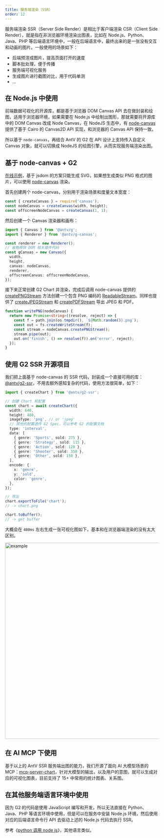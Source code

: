 ```yaml
---
title: 服务端渲染（SSR）
order: 12
---
```


服务端渲染 SSR（Server Side Render）是相比于客户端渲染 CSR（Client Side Render），就是指在非浏览器环境渲染出图表，比如在 Node.js、Python、Java、PHP 等后端语言环境中，一般在后端语言中，最终出来的是一张没有交互和动画的图片。一般使用的场景如下：

- 后端预渲成图片，提高页面打开的速度
- 脚本批处理，便于传播
- 服务端可视化服务
- 生成图片进行截图对比，用于代码单测
- ...

## 在 Node.js 中使用

前端数据可视化的开源库，都是基于浏览器 DOM Canvas API 去在做封装和绘图，适用于浏览器环境，如果需要在 Node.js 中绘制出图形，那就需要将开源库中的 DOM Canvas 改成 Node Canvas，在 NodeJS 生态中，有 [node-canvas](https://github.com/Automattic/node-canvas) 提供了基于 Cairo 的 Canvas2D API 实现，和浏览器的 Canvas API 保持一致。

所以基于 `node-canvas`，再结合 AntV 的 G2 在 API 设计上支持传入自定义 Canvas 对象，就可以切换成 NodeJS 的绘图引擎，从而实现服务端渲染出图。


## 基于 node-canvas + G2

[在线示例](https://stackblitz.com/edit/stackblitz-starters-evrvef?file=index.js)，基于 jsdom 的方案只能生成 SVG，如果想生成类似 PNG 格式的图片，可以使用 [node-canvas](https://github.com/Automattic/node-canvas) 渲染。

首先创建两个 node-canvas，分别用于渲染场景和度量文本宽度：

```ts
const { createCanvas } = require('canvas');
const nodeCanvas = createCanvas(width, height);
const offscreenNodeCanvas = createCanvas(1, 1);
```

然后创建一个 Canvas 渲染器和画布：

```ts
import { Canvas } from '@antv/g';
import { Renderer } from '@antv/g-canvas';

const renderer = new Renderer();
// 省略移除 DOM 相关插件代码
const gCanvas = new Canvas({
  width,
  height,
  canvas: nodeCanvas,
  renderer,
  offscreenCanvas: offscreenNodeCanvas,
});
```

接下来正常创建 G2 Chart 并渲染，完成后调用 node-canvas 提供的 [createPNGStream](https://github.com/Automattic/node-canvas#canvascreatepngstream) 方法创建一个包含 PNG 编码的 [ReadableStream](https://nodejs.org/api/stream.html#stream_class_stream_readable)。同样也提供了 [createJPEGStream](https://github.com/Automattic/node-canvas#canvascreatejpegstream) 和 [createPDFStream](https://github.com/Automattic/node-canvas#canvascreatepdfstream) 导出 JPEG 和 PDF。

```ts
function writePNG(nodeCanvas) {
  return new Promise<string>((resolve, reject) => {
    const f = path.join(os.tmpdir(), `${Math.random()}.png`);
    const out = fs.createWriteStream(f);
    const stream = nodeCanvas.createPNGStream();
    stream.pipe(out);
    out.on('finish', () => resolve(f)).on('error', reject);
  });
}
```


## 使用 G2 SSR 开源项目

我们把上面基于 node-canvas 的 SSR 代码，封装成一个直接可用的库： [@antv/g2-ssr](https://github.com/antvis/g2-extensions/blob/master/ssr/README.md)，不用去额外感知复杂的代码，使用方法很简单，如下：

```ts
import { createChart } from '@antv/g2-ssr';

// 创建 Chart 和配置
const chart = await createChart({
  width: 640,
  height: 480,
  imageType: 'png', // or 'jpeg'
  // 其他的配置透传 G2 Spec，可以参考 G2 的配置文档
  type: 'interval',
  data: [
    { genre: 'Sports', sold: 275 },
    { genre: 'Strategy', sold: 115 },
    { genre: 'Action', sold: 120 },
    { genre: 'Shooter', sold: 350 },
    { genre: 'Other', sold: 150 },
  ],
  encode: {
    x: 'genre',
    y: 'sold',
    color: 'genre',
  },
});

// 导出
chart.exportToFile('chart');
// -> chart.png

chart.toBuffer();
// -> get buffer
```

大概会在 `400ms` 左右生成一张可视化图如下，基本和在浏览器端渲染的没有太大区别。

<img src="https://mdn.alipayobjects.com/huamei_qa8qxu/afts/img/A*XqCnTbkpAkQAAAAAAAAAAAAADmJ7AQ/fmt.webp" width="640" alt="example">


## 在 AI MCP 下使用

基于以上的 AntV SSR 服务端出图的能力，我们开源了面向 AI 大模型场景的 MCP：[mcp-server-chart](https://github.com/antvis/mcp-server-chart)，针对大模型的输出，以及用户的意图，就可以生成对应的可视化图表，目前支持了 15+ 中常用的统计图表、关系图。


## 在其他服务端语言环境中使用

因为 G2 的代码是使用 JavaScript 编写和开发，所以无法直接在 Python、Java、PHP 等语言环境中使用，但是可以在服务中安装 Node.js 环境，然后使用对应的后端语言命令行 API 去驱动上述的 Node.js 代码去执行 SSR。

参考《[python 调用 node js](https://juejin.cn/s/python%20%E8%B0%83%E7%94%A8%20node%20js)》，其他语言类似。
